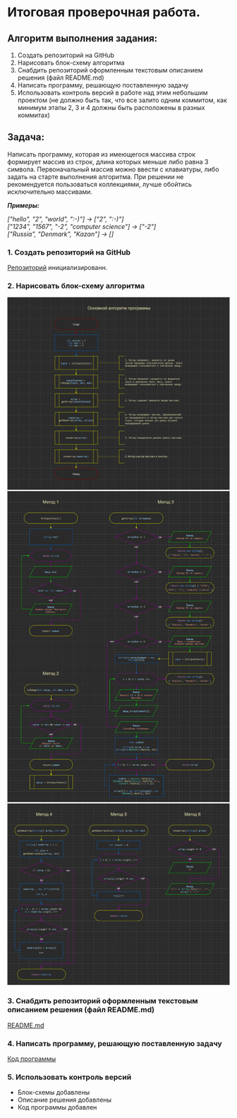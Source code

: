 # __Итоговая проверочная работа.__

## __Алгоритм выполнения задания:__

1. Создать репозиторий на GitHub
2. Нарисовать блок-схему алгоритма
3. Снабдить репозиторий оформленным текстовым описанием решения (файл README.md)
4. Написать программу, решающую поставленную задачу
5. Использовать контроль версий в работе над этим небольшим проектом (не должно быть так, что все залито одним коммитом, как минимум этапы 2, 3 и 4 должны быть расположены в разных коммитах)

## __Задача:__

Написать программу, которая из имеющегося массива строк формирует массив из строк, длина которых меньше либо равна 3 символа. Первоначальный массив можно ввести с клавиатуры, либо задать на старте выполнения алгоритма. При решении не рекомендуется пользоваться коллекциями, лучше обойтись исключительно массивами.

___Примеры:___  

_["hello", "2", "world", ":-)"] -> ["2", ":-)"]_  
_["1234", "1567", "-2", "computer science"] -> ["-2"]_  
_["Russia", "Denmark", "Kazan"] -> []_  

### __1. Создать репозиторий на GitHub__

[Репозиторий](https://github.com/4ephb/IntroCSharp_FinalProject) инициализированн.

### __2. Нарисовать блок-схему алгоритма__  

![Блок-схема основная](flowchart_main.jpg)
![Блок-схема методов 1, 2, 3](flowchart_methods_1-3.jpg)
![Блок-схема методов 4, 5, 6](flowchart_methods_4-6.jpg)

### __3. Снабдить репозиторий оформленным текстовым описанием решения (файл README.md)__

[README.md](https://github.com/4ephb/IntroPython/blob/reviewer/Seminars/README.md)
### __4. Написать программу, решающую поставленную задачу__

[Код программы](https://github.com/4ephb/IntroCSharp_FinalProject/Program.cs)

### __5. Использовать контроль версий__

- Блок-схемы добавлены
- Описание решения добавлены
- Код программы добавлен
